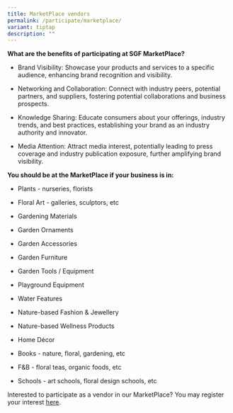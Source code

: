 ```yaml
---
title: MarketPlace vendors
permalink: /participate/marketplace/
variant: tiptap
description: ""
---
```

<p><strong>What are the benefits of participating at SGF MarketPlace?</strong></p><ul data-tight="true" class="tight"><li><p>Brand Visibility: Showcase your products and services to a specific audience, enhancing brand recognition and visibility.</p></li><li><p>Networking and Collaboration: Connect with industry peers, potential partners, and suppliers, fostering potential collaborations and business prospects.</p></li><li><p>Knowledge Sharing: Educate consumers about your offerings, industry trends, and best practices, establishing your brand as an industry authority and innovator.</p></li><li><p>Media Attention: Attract media interest, potentially leading to press coverage and industry publication exposure, further amplifying brand visibility.</p></li></ul><p><strong>You should be at the MarketPlace if your business is in:</strong></p><ul data-tight="true" class="tight"><li><p>Plants - nurseries, florists</p></li><li><p>Floral Art - galleries, sculptors, etc</p></li><li><p>Gardening Materials</p></li><li><p>Garden Ornaments</p></li><li><p>Garden Accessories</p></li><li><p>Garden Furniture</p></li><li><p>Garden Tools / Equipment</p></li><li><p>Playground Equipment</p></li><li><p>Water Features</p></li><li><p>Nature-based Fashion &amp; Jewellery</p></li><li><p>Nature-based Wellness Products</p></li><li><p>Home Décor</p></li><li><p>Books - nature, floral, gardening, etc</p></li><li><p>F&amp;B - floral teas, organic foods, etc</p></li><li><p>Schools - art schools, floral design schools, etc</p></li></ul><p>Interested to participate as a vendor in our MarketPlace? You may register your interest&nbsp;<a href="https://go.gov.sg/marketplaceregisterinterest" rel="noopener noreferrer nofollow" target="_blank"><u>here</u></a>.</p><p><br></p>